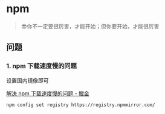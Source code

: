 # npm

> 😎你不一定要很厉害，才能开始；但你要开始，才能很厉害





## 问题

### 1. npm 下载速度慢的问题

设置国内镜像即可

[解决 npm 下载速度慢的问题 - 掘金](https://juejin.cn/post/7054358863444869150)

```bash
npm config set registry https://registry.npmmirror.com/
```


